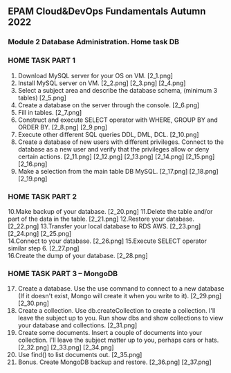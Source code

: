 ## EPAM Cloud&DevOps Fundamentals Autumn 2022
### Module 2 Database Administration. Home task DB

### HOME TASK PART 1

1. Download MySQL server for your OS on VM.
[2_1.png]
2. Install MySQL server on VM.
[2_2.png]
[2_3.png]
[2_4.png]
3. Select a subject area and describe the database schema, (minimum 3 tables)
[2_5.png] 
4. Create a database on the server through the console.
[2_6.png] 
5. Fill in tables.
[2_7.png] 
6. Construct and execute SELECT operator with WHERE, GROUP BY and ORDER BY.
[2_8.png] 
[2_9.png] 
7. Execute other different SQL queries DDL, DML, DCL.
[2_10.png] 
8. Create a database of new users with different privileges. Connect to the database as a new user and verify that the privileges allow or deny certain actions.
[2_11.png]
[2_12.png]
[2_13.png]
[2_14.png]
[2_15.png]
[2_16.png]
9. Make a selection from the main table DB MySQL.
[2_17.png]
[2_18.png]
[2_19.png]

### HOME TASK PART 2

10.Make backup of your database.
[2_20.png]
11.Delete the table and/or part of the data in the table.
[2_21.png]
12.Restore your database.
[2_22.png]
13.Transfer your local database to RDS AWS.
[2_23.png]
[2_24.png]
[2_25.png]  
14.Connect to your database.
[2_26.png] 
15.Execute SELECT operator similar step 6.
[2_27.png]   
16.Create the dump of your database.
[2_28.png]  

### HOME TASK PART 3 – MongoDB

17. Create a database. Use the use command to connect to a new database (If it doesn't exist, Mongo will create it when you write to it).
[2_29.png]
[2_30.png] 
18. Create a collection. Use db.createCollection to create a collection. I'll leave the subject up to you. Run show dbs and show collections to view your database and collections.
[2_31.png]
19. Create some documents. Insert a couple of documents into your collection. I'll leave the subject matter up to you, perhaps cars or hats.
[2_32.png]
[2_33.png]
[2_34.png]
20. Use find() to list documents out.
[2_35.png]
21. Bonus. Create MongoDB backup and restore.
[2_36.png]
[2_37.png] 

